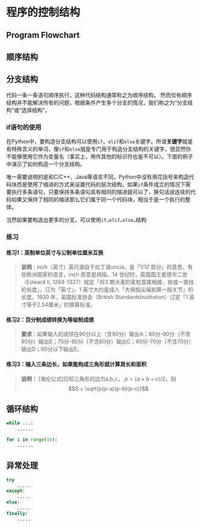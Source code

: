 # 程序的控制结构

## Program Flowchart

## 顺序结构

## 分支结构

代码一条一条语句顺序执行，这种代码结构通常称之为顺序结构。
然而仅有顺序结构并不能解决所有的问题，根据条件产生多个分支的情况，我们称之为“分支结构”或“选择结构”。

### if语句的使用

在Python中，要构造分支结构可以使用`if`、`elif`和`else`关键字。所谓**关键字**就是有特殊含义的单词，像`if`和`else`就是专门用于构造分支结构的关键字，很显然你不能够使用它作为变量名（事实上，用作其他的标识符也是不可以）。下面的例子中演示了如何构造一个分支结构。

唯一需要说明的是和C/C++、Java等语言不同，Python中没有用花括号来构造代码块而是使用了缩进的方式来设置代码的层次结构，如果`if`条件成立的情况下需要执行多条语句，只要保持多条语句具有相同的缩进就可以了，换句话说连续的代码如果又保持了相同的缩进那么它们属于同一个代码块，相当于是一个执行的整体。

当然如果要构造出更多的分支，可以使用`if…elif…else…`结构

### 练习

#### 练习1：英制单位英寸与公制单位厘米互换

> **说明**：inch（英寸）英尺源自于拉丁语uncia，是「1/12 部分」的意思，有些欧洲国家的语言，inch 原意是拇指，14 世纪时，英国国王爱德华二世（Edward II, 1284-1327）规定「将3 颗大麦的麦粒首尾相接，排成一直线的长度」，订为「英寸」，1 英寸大约是成人「大拇指尖端到第一指关节」的长度。1930 年，英国标准协会（British StandardsInstitution）订定「1 英寸等于2.54厘米」的换算标准。

#### 练习2：百分制成绩转换为等级制成绩

> **要求**：如果输入的成绩在90分以上（含90分）输出A；80分-90分（不含90分）输出B；70分-80分（不含80分）输出C；60分-70分（不含70分）输出D；60分以下输出E。

#### 练习3：输入三条边长，如果能构成三角形就计算周长和面积

>**说明：**
>[海伦公式]已知三角形的边为a,b,c，
>$p = (a+b+c)/2$，则
>$$S = \sqrt{p(p-a)(p-b)(p-c)}$$

## 循环结构

~~~ python
while ...:
    ......

for i in range(10):
    ......
~~~

## 异常处理

~~~ python
try
    .....
except:
    .....
else:
    .....
finally:
    .....
~~~